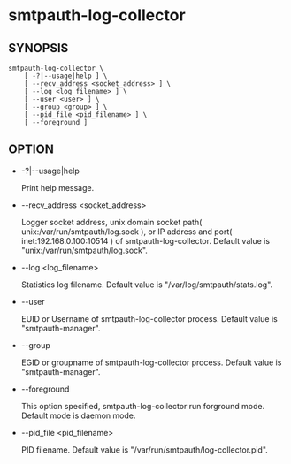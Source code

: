 # smtpauth-log-collector

## SYNOPSIS

    smtpauth-log-collector \
        [ -?|--usage|help ] \
        [ --recv_address <socket_address> ] \
        [ --log <log_filename> ] \
        [ --user <user> ] \
        [ --group <group> ] \
        [ --pid_file <pid_filename> ] \
        [ --foreground ]

## OPTION

*   -?|--usage|help

    Print help message.

*  --recv_address <socket_address>

   Logger socket address, unix domain socket path(  unix:/var/run/smtpauth/log.sock ),
   or IP address and port( inet:192.168.0.100:10514 ) of smtpauth-log-collector. 
   Default value is "unix:/var/run/smtpauth/log.sock".

*  --log <log_filename>

   Statistics log filename. Default value is "/var/log/smtpauth/stats.log".

*  --user <user>

   EUID or Username of smtpauth-log-collector process. Default value is "smtpauth-manager".

*  --group <group>

   EGID or groupname of smtpauth-log-collector process. Default value is "smtpauth-manager".

*  --foreground

   This option specified, smtpauth-log-collector run forground mode. Default mode is daemon mode.

*  --pid_file <pid_filename>

   PID filename. Default value is "/var/run/smtpauth/log-collector.pid".

